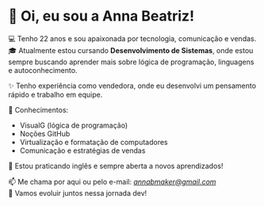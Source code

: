 # 👋 Oi, eu sou a Anna Beatriz!

💻 Tenho 22 anos e sou apaixonada por tecnologia, comunicação e vendas.  
🎓 Atualmente estou cursando **Desenvolvimento de Sistemas**, onde estou sempre buscando aprender mais sobre lógica de programação, linguagens e autoconhecimento.

✨ Tenho experiência como vendedora, onde eu desenvolvi um pensamento rápido e trabalho em equipe.

🔧 Conhecimentos:
- VisualG (lógica de programação)
- Noções GitHub
- Virtualização e formatação de computadores
- Comunicação e estratégias de vendas
  

🌱 Estou praticando inglês e sempre aberta a novos aprendizados!

📫 Me chama por aqui ou pelo e-mail: *annabmaker@gmail.com*  
🚀 Vamos evoluir juntos nessa jornada dev!

